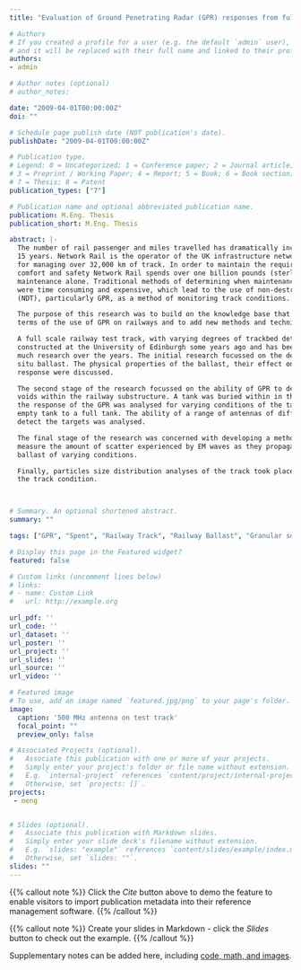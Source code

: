 ```yaml
---
title: "Evaluation of Ground Penetrating Radar (GPR) responses from full-scale model railway track under variable conditions"

# Authors
# If you created a profile for a user (e.g. the default `admin` user), write the username (folder name) here 
# and it will be replaced with their full name and linked to their profile.
authors:
- admin

# Author notes (optional)
# author_notes:

date: "2009-04-01T00:00:00Z"
doi: ""

# Schedule page publish date (NOT publication's date).
publishDate: "2009-04-01T00:00:00Z"

# Publication type.
# Legend: 0 = Uncategorized; 1 = Conference paper; 2 = Journal article;
# 3 = Preprint / Working Paper; 4 = Report; 5 = Book; 6 = Book section;
# 7 = Thesis; 8 = Patent
publication_types: ["7"]

# Publication name and optional abbreviated publication name.
publication: M.Eng. Thesis
publication_short: M.Eng. Thesis

abstract: |-
  The number of rail passenger and miles travelled has dramatically increased over the past 
  15 years. Network Rail is the operator of the UK infrastructure network and is responsible 
  for managing over 32,000 km of track. In order to maintain the required standards of 
  comfort and safety Network Rail spends over one billion pounds (sterling) each year on 
  maintenance alone. Traditional methods of determining when maintenance was required 
  were time consuming and expensive, which lead to the use of non-destructive testing 
  (NDT), particularly GPR, as a method of monitoring track conditions.  

  The purpose of this research was to build on the knowledge base that already exists in 
  terms of the use of GPR on railways and to add new methods and techniques to this. 

  A full scale railway test track, with varying degrees of trackbed deterioration, was 
  constructed at the University of Edinburgh some years ago and has been the source for 
  much research over the years. The initial research focussed on the determination of the in-
  situ ballast. The physical properties of the ballast, their effect on the GPR and the recorder 
  response were discussed. 

  The second stage of the research focussed on the ability of GPR to detect small objects or 
  voids within the railway substructure. A tank was buried within in the substructure and 
  the response of the GPR was analysed for varying conditions of the tank, ranging from an 
  empty tank to a full tank. The ability of a range of antennas of different frequencies to 
  detect the targets was analysed. 

  The final stage of the research was concerned with developing a method that could 
  measure the amount of scatter experienced by EM waves as they propagated through 
  ballast of varying conditions. 

  Finally, particles size distribution analyses of the track took place to accurately confirm 
  the track condition. 



# Summary. An optional shortened abstract.
summary: ""

tags: ["GPR", "Spent", "Railway Track", "Railway Ballast", "Granular solid", "Fines"]

# Display this page in the Featured widget?
featured: false

# Custom links (uncomment lines below)
# links:
# - name: Custom Link
#   url: http://example.org

url_pdf: ''
url_code: ''
url_dataset: ''
url_poster: ''
url_project: ''
url_slides: ''
url_source: ''
url_video: ''

# Featured image
# To use, add an image named `featured.jpg/png` to your page's folder. 
image:
  caption: '500 MHz antenna on test track'
  focal_point: ""
  preview_only: false

# Associated Projects (optional).
#   Associate this publication with one or more of your projects.
#   Simply enter your project's folder or file name without extension.
#   E.g. `internal-project` references `content/project/internal-project/index.md`.
#   Otherwise, set `projects: []`.
projects: 
 - meng


# Slides (optional).
#   Associate this publication with Markdown slides.
#   Simply enter your slide deck's filename without extension.
#   E.g. `slides: "example"` references `content/slides/example/index.md`.
#   Otherwise, set `slides: ""`.
slides: ""
---
```


{{% callout note %}}
Click the *Cite* button above to demo the feature to enable visitors to import publication metadata into their reference management software.
{{% /callout %}}

{{% callout note %}}
Create your slides in Markdown - click the *Slides* button to check out the example.
{{% /callout %}}

Supplementary notes can be added here, including [code, math, and images](https://wowchemy.com/docs/writing-markdown-latex/).

